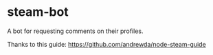 # steam-bot
 A bot for requesting comments on their profiles.

 Thanks to this guide: https://github.com/andrewda/node-steam-guide
